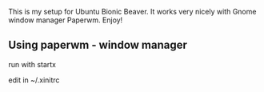 This is my setup for Ubuntu Bionic Beaver. It works very nicely with Gnome window manager Paperwm. Enjoy!

## Using paperwm - window manager
run with startx

edit in ~/.xinitrc

